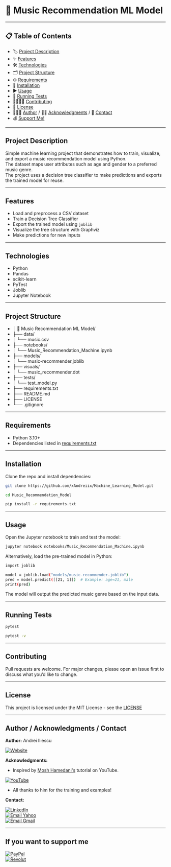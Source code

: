# 🎵 Music Recommendation ML Model

---

## 📋 Table of Contents
- 🏷️ [Project Description](#project-description)
- ✨ [Features](#features)
- 🛠️ [Technologies](#technologies)
- 🗂️ [Project Structure](#project-structure)
- ⚙️ [Requirements](#requirements)
- 💾 [Installation](#installation)
- ▶️ [Usage](#usage)
- 🧪 [Running Tests](#running-tests)
- 🫱🏻‍🫲🏼 [Contributing](#contributing)
- 📜 [License](#license)
- 👨🏻‍💻 [Author](#author--acknowledgments--contact) / 🙏🏻 [Acknowledgments](#author--acknowledgments--contact) / 📩 [Contact](#author--acknowledgments--contact)
- 💰 [Support Me!](#if-you-want-to-support-me)

---

## Project Description
Simple machine learning project that demonstrates how to train, visualize, and export a music recommendation model using Python.  
The dataset maps user attributes such as age and gender to a preferred music genre.  
The project uses a decision tree classifier to make predictions and exports the trained model for reuse.
<!-- ## Badges -->
<!-- ## Live Demo -->
<!-- ## Screenshots -->

---

## Features
- Load and preprocess a CSV dataset
- Train a Decision Tree Classifier
- Export the trained model using `joblib`
- Visualize the tree structure with Graphviz
- Make predictions for new inputs

---

## Technologies
- Python
- Pandas
- scikit-learn
- PyTest
- Joblib
- Jupyter Notebook

---

## Project Structure
- │ 📁 Music Recommendation ML Model/
- ├── data/
- │   └── music.csv
- ├── notebooks/
- │   └── Music_Recommendation_Machine.ipynb
- ├── models/
- │   └── music-recommender.joblib
- ├── visuals/
- │   └── music_recommender.dot
- ├── tests/
- │   └── test_model.py
- ├── requirements.txt
- ├── README.md
- ├── LICENSE
- └── .gitignore

---

## Requirements
- Python 3.10+
- Dependencies listed in [requirements.txt](requirements.txt)

---

## Installation
Clone the repo and install dependencies:
```bash
git clone https://github.com/xAndreiix/Machine_Learning_Model.git
```
```bash
cd Music_Recommendation_Model
```
```bash
pip install -r requirements.txt
```

---

## Usage
Open the Jupyter notebook to train and test the model:
```bash
jupyter notebook notebooks/Music_Recommendation_Machine.ipynb
```
Alternatively, load the pre-trained model in Python:
```bash
import joblib

model = joblib.load("models/music-recommender.joblib")
pred = model.predict([[21, 1]])  # Example: age=21, male
print(pred)
```
The model will output the predicted music genre based on the input data.

---

## Running Tests
```bash
pytest
```
```bash
pytest -v
```
<!-- ## Deployment -->
<!-- ## Notes -->
<!-- ## Road Map -->
<!-- ## FAQ -->

---

## Contributing
Pull requests are welcome.
For major changes, please open an issue first to discuss what you’d like to change.
<!-- ## Changelog -->

---

## License
This project is licensed under the MIT License - see the [LICENSE](LICENSE)

---

## Author / Acknowledgments / Contact
**Author:** 
Andrei Iliescu

[![Website](https://img.shields.io/badge/Website-PORTFOLIO-gold?style=for-the-badge&logo=about-dot-me&logoColor=white)](https://xandreiix.github.io/Andrei-Iliescu-Portfolio/)

**Acknowledgments:**  
- Inspired by [Mosh Hamedani's](https://www.youtube.com/@programmingwithmosh) tutorial on YouTube.

[![YouTube](https://img.shields.io/badge/YouTube-FF0000?style=for-the-badge&logo=YouTube&logoColor=white)](https://www.youtube.com/watch?v=_uQrJ0TkZlc&ab_channel=ProgrammingwithMosh)
- All thanks to him for the training and examples!

**Contact:**  

[![LinkedIn](https://img.shields.io/badge/LinkedIn-0077B5?style=for-the-badge&logo=linkedin&logoColor=white)](https://linkedin.com/in/andrei-iliescu-aa7910214)<br>
[![Email Yahoo](https://img.shields.io/badge/Email-andrey_iliescu%40yahoo.com-6001D2?style=for-the-badge&logoColor=white)](mailto:andrey_iliescu@yahoo.com)<br>
[![Email Gmail](https://img.shields.io/badge/Gmail-andrei.iliescu13102000%40gmail.com-D14836?style=for-the-badge&logo=gmail&logoColor=white)](mailto:andrei.iliescu13102000@gmail.com)

---

## If you want to support me
[![PayPal](https://img.shields.io/badge/PayPal-xAndreiix-00457C?style=for-the-badge&logo=paypal&logoColor=white)](https://paypal.me/xAndreiix)<br>
[![Revolut](https://img.shields.io/badge/Revolut-xAndreiix-001B2E?style=for-the-badge&logoColor=white)](https://revolut.me/xandreiix)
